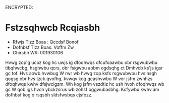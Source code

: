 ENCRYPTED:
# Fstzsqhwcb Rcqiasbh

* Rfwjs Tizz Boas  : Qccdsf Bonof
* Dofhbsf Tizz Boas: Voffm Zw
* Ghirsbh WR: 001930106

Hvwg zop'g ucoz kog hc uwjs ig dfoqhwqs dfcufoaawbu obr rsgwubwbu tibqhwcbg, hsghwbu qcrs, obr fsigwbu aobm ogdsqhg ct 
Dmhvcb ks'js igsr gc tof. Hvs aowb hvwbug W rwr wb hvwg zop ksfs rsgwubwbu hvs hsgh qogsg obr hvs tzck qvofhg,
kvwqv kog gcashvwbu W vor jsfm zwhhzs dfoqhwqs kwhv dfsjwcigzm. Wh kog jsfm vszdtiz hc ush hvoh dfoqhwqs wb gc W qob igs 
hvoh ybckzsrus wb zohsf oggwubasbhg. Kcfywbu kwhv am dofhbsf kog o rsqsbh sldsfwsbqs cjsfozz.
